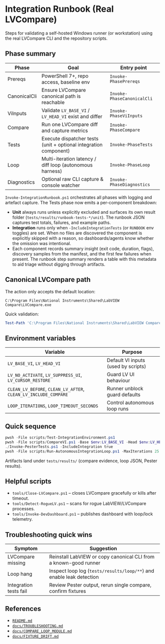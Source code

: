 <!-- markdownlint-disable-next-line MD041 -->
# Integration Runbook (Real LVCompare)

Steps for validating a self-hosted Windows runner (or workstation) using the real LVCompare
CLI and the repository scripts.

## Phase summary

| Phase | Goal | Entry point |
| ----- | ---- | ----------- |
| Prereqs | PowerShell 7+, repo access, baseline env | `Invoke-PhasePrereqs` |
| CanonicalCli | Ensure LVCompare canonical path is reachable | `Invoke-PhaseCanonicalCli` |
| ViInputs | Validate `LV_BASE_VI` / `LV_HEAD_VI` exist and differ | `Invoke-PhaseViInputs` |
| Compare | Run one LVCompare diff and capture metrics | `Invoke-PhaseCompare` |
| Tests | Execute dispatcher tests (unit + optional integration component) | `Invoke-PhaseTests` |
| Loop | Multi-iteration latency / diff loop (autonomous harness) | `Invoke-PhaseLoop` |
| Diagnostics | Optional raw CLI capture & console watcher | `Invoke-PhaseDiagnostics` |

`Invoke-IntegrationRunbook.ps1` orchestrates all phases with logging and artefact capture. The Tests
phase now emits a per-component breakdown:

- **Unit** always runs unless explicitly excluded and surfaces its own result folder
  (`tests/results/runbook-tests-*/unit`). The runbook JSON captures test totals, failures, and example paths.
- **Integration** runs only when `-IncludeIntegrationTests` (or `RUNBOOK` env toggles) are set. When no files
  are discovered the component is explicitly skipped with a reason, so dashboards/agents know whether the
  omission was intentional.
- Each component records summary insight (exit code, duration, flags), discovery samples from the manifest,
  and the first few failures when present. The runbook step summary renders a table with this metadata to
  aid triage without digging through artifacts.

## Canonical LVCompare path

The action only accepts the default location:

```text
C:\Program Files\National Instruments\Shared\LabVIEW Compare\LVCompare.exe
```

Quick validation:

```powershell
Test-Path 'C:\Program Files\National Instruments\Shared\LabVIEW Compare\LVCompare.exe'
```

## Environment variables

| Variable | Purpose |
| -------- | ------- |
| `LV_BASE_VI`, `LV_HEAD_VI` | Default VI inputs (used by scripts) |
| `LV_NO_ACTIVATE`, `LV_SUPPRESS_UI`, `LV_CURSOR_RESTORE` | Guard LV UI behaviour |
| `CLEAN_LV_BEFORE`, `CLEAN_LV_AFTER`, `CLEAN_LV_INCLUDE_COMPARE` | Runner unblock guard defaults |
| `LOOP_ITERATIONS`, `LOOP_TIMEOUT_SECONDS` | Control autonomous loop runs |

## Quick sequence

```powershell
pwsh -File scripts/Test-IntegrationEnvironment.ps1
pwsh -File scripts/CompareVI.ps1 -Base $env:LV_BASE_VI -Head $env:LV_HEAD_VI
./Invoke-PesterTests.ps1 -IncludeIntegration true
pwsh -File scripts/Run-AutonomousIntegrationLoop.ps1 -MaxIterations 25
```

Artifacts land under `tests/results/` (compare evidence, loop JSON, Pester results).

## Helpful scripts

- `tools/Close-LVCompare.ps1` – closes LVCompare gracefully or kills after timeout.
- `tools/Detect-RogueLV.ps1` – scans for rogue LabVIEW/LVCompare processes.
- `tools/Invoke-DevDashboard.ps1` – publishes dashboard with loop/lock telemetry.

## Troubleshooting quick wins

| Symptom | Suggestion |
| ------- | ---------- |
| LVCompare missing | Reinstall LabVIEW or copy canonical CLI from a known-good runner |
| Loop hang | Inspect loop log (`tests/results/loop/**`) and enable leak detection |
| Integration tests fail | Review Pester output, rerun single compare, confirm fixtures |

## References

- [`README.md`](../README.md)
- [`docs/TROUBLESHOOTING.md`](./TROUBLESHOOTING.md)
- [`docs/COMPARE_LOOP_MODULE.md`](./COMPARE_LOOP_MODULE.md)
- [`docs/FIXTURE_DRIFT.md`](./FIXTURE_DRIFT.md)
